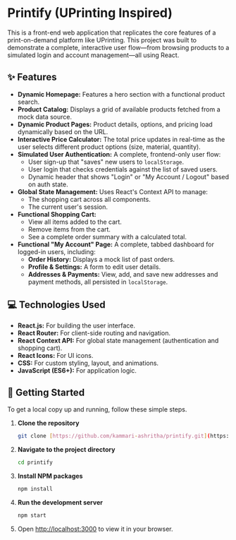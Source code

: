 # Printify (UPrinting Inspired)

This is a front-end web application that replicates the core features of a print-on-demand platform like UPrinting. This project was built to demonstrate a complete, interactive user flow—from browsing products to a simulated login and account management—all using React.



## ✨ Features

* **Dynamic Homepage:** Features a hero section with a functional product search.
* **Product Catalog:** Displays a grid of available products fetched from a mock data source.
* **Dynamic Product Pages:** Product details, options, and pricing load dynamically based on the URL.
* **Interactive Price Calculator:** The total price updates in real-time as the user selects different product options (size, material, quantity).
* **Simulated User Authentication:** A complete, frontend-only user flow:
    * User sign-up that "saves" new users to `localStorage`.
    * User login that checks credentials against the list of saved users.
    * Dynamic header that shows "Login" or "My Account / Logout" based on auth state.
* **Global State Management:** Uses React's Context API to manage:
    * The shopping cart across all components.
    * The current user's session.
* **Functional Shopping Cart:**
    * View all items added to the cart.
    * Remove items from the cart.
    * See a complete order summary with a calculated total.
* **Functional "My Account" Page:** A complete, tabbed dashboard for logged-in users, including:
    * **Order History:** Displays a mock list of past orders.
    * **Profile & Settings:** A form to edit user details.
    * **Addresses & Payments:** View, add, and save new addresses and payment methods, all persisted in `localStorage`.

## 💻 Technologies Used

* **React.js:** For building the user interface.
* **React Router:** For client-side routing and navigation.
* **React Context API:** For global state management (authentication and shopping cart).
* **React Icons:** For UI icons.
* **CSS:** For custom styling, layout, and animations.
* **JavaScript (ES6+):** For application logic.

## 🚀 Getting Started

To get a local copy up and running, follow these simple steps.

1.  **Clone the repository**
    ```sh
    git clone [https://github.com/kammari-ashritha/printify.git](https://github.com/kammari-ashritha/printify.git)
    ```
2.  **Navigate to the project directory**
    ```sh
    cd printify
    ```
3.  **Install NPM packages**
    ```sh
    npm install
    ```
4.  **Run the development server**
    ```sh
    npm start
    ```
5.  Open [http://localhost:3000](http://localhost:3000) to view it in your browser.
